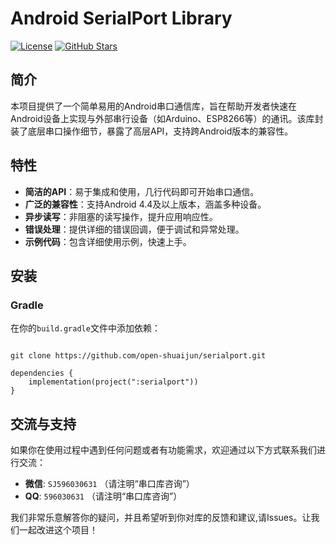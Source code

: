 # Android SerialPort Library

[![License](https://img.shields.io/badge/License-Apache%202.0-blue.svg)](https://opensource.org/licenses/Apache-2.0)
[![GitHub Stars](https://img.shields.io/github/stars/yourusername/yourrepository.svg?style=social)](https://github.com/yourusername/yourrepository)

## 简介

本项目提供了一个简单易用的Android串口通信库，旨在帮助开发者快速在Android设备上实现与外部串行设备（如Arduino、ESP8266等）的通讯。该库封装了底层串口操作细节，暴露了高层API，支持跨Android版本的兼容性。

## 特性

- **简洁的API**：易于集成和使用，几行代码即可开始串口通信。
- **广泛的兼容性**：支持Android 4.4及以上版本，涵盖多种设备。
- **异步读写**：非阻塞的读写操作，提升应用响应性。
- **错误处理**：提供详细的错误回调，便于调试和异常处理。
- **示例代码**：包含详细使用示例，快速上手。

## 安装

### Gradle
在你的`build.gradle`文件中添加依赖：

```

git clone https://github.com/open-shuaijun/serialport.git

dependencies {
    implementation(project(":serialport"))
}

```


## 交流与支持

如果你在使用过程中遇到任何问题或者有功能需求，欢迎通过以下方式联系我们进行交流：

- **微信**: `SJ596030631` （请注明“串口库咨询”）
- **QQ**: `596030631` （请注明“串口库咨询”）

我们非常乐意解答你的疑问，并且希望听到你对库的反馈和建议,请Issues。让我们一起改进这个项目！

